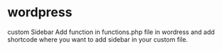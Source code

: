 # wordpress
custom Sidebar
Add function in functions.php file in wordress and add shortcode where you want to add sidebar in your custom file.
